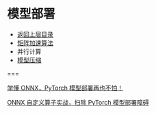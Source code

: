 # 模型部署

* [返回上层目录](../README.md)
* [矩阵加速算法](matrix-acceleration-algorithm/matrix-acceleration-algorithm.md)
* 并行计算
* [模型压缩](model-compression/model-compression.md)



===

[学懂 ONNX，PyTorch 模型部署再也不怕！](https://mp.weixin.qq.com/s/CegADhztErBqEXiwAXv1uQ)

[ONNX 自定义算子实战，扫除 PyTorch 模型部署障碍](https://mp.weixin.qq.com/s/nDCr1bKXOGedx8tRpeR-Jw)

